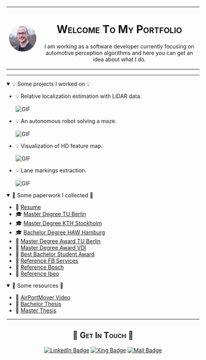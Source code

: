 <table border="0">
 <tr>
    <td>
      <img align="center" alt="me" src="media/me.png" width=200px />
    </td>
    <td>
      <h1 align="center" style="font-variant: small-caps"> Welcome To My Portfolio </h1>
      <p align="center" > I am working as a software developer currently focusing on automotive perception algorithms and here you can get an idea about what I do. </p>
    </td>
 </tr>
</table>

---

<details open>
  <summary> 💡 Some projects I worked on 💡 </summary>

  -  💡 Relative localization estimation with LiDAR data.
  
     <img align="center" alt="GIF" src="media/relloc.gif" width=500px />

  -  💡 An autonomous robot solving a maze.

     <img align="center" alt="GIF" src="media/robot.gif" width=500px />

  -  💡 Visualization of HD feature map.

     <img align="center" alt="GIF" src="media/map_matching.gif" width=500px />

  -  💡 Lane markings extraction.

     <img align="center" alt="GIF" src="media/lane_markings.gif" width=500px />

</details>

<details open>
  <summary> 💼 Some paperwork I collected 💼 </summary>

  -  📜 [Resume](docs/resume.pdf)
  -  🎓 [Master Degree TU Berlin](docs/master_tu_berlin.pdf)
  -  🎓 [Master Degree KTH Stockholm](docs/master_kth.pdf)
  -  🎓 [Bachelor Degree HAW Hamburg](docs/bachelor.pdf)
  -  🏅 [Master Degree Award TU Berlin](docs/master_award_tub.pdf)
  -  🏅 [Master Degree Award VDI](docs/master_award_vdi.pdf)
  -  🏅 [Best Bachelor Student Award](docs/bachelor_award.pdf)
  -  💌 [Reference FB Services](docs/reference_fb_services.pdf)
  -  💌 [Reference Bosch](docs/reference_bosch.pdf)
  -  💌 [Reference Ibeo](docs/reference_ibeo.pdf)
</details>

<details open>
  <summary> 🔗 Some resources 🔗 </summary>

  -  🔗 [AirPortMover Video](https://youtu.be/foe8J7ZyMTM)
  -  🔗 [Bachelor Thesis](https://autosys.informatik.haw-hamburg.de/publication/2018casagrande)
  -  🔗 [Master Thesis](http://urn.kb.se/resolve?urn=urn:nbn:se:kth:diva-306457)

</details>

---

<h2 align="center" style="font-variant: small-caps" > 📨 Get In Touch 📨 </h2>

<p align="center" >
  <a href="https://www.linkedin.com/in/marcocasagrande"><img src="https://img.shields.io/badge/-Marco%20Casagrande%20-blue?style=plastic&amp;labelColor=blue&amp;logo=LinkedIn&amp;link=https://www.linkedin.com/in/marcocasagrande" alt="LinkedIn Badge"></a> 
  <a href="https://www.xing.com/profile/Marco_Casagrande5"><img src="https://img.shields.io/badge/-Marco%20Casagrande%20-blue?style=plastic&amp;labelColor=blue&amp;logo=Xing&amp;link=https://www.xing.com/profile/Marco_Casagrande5" alt="Xing Badge"></a> 
  <a href="mailto:hire.marco.casagrande@outlook.com"><img src="https://img.shields.io/badge/-hire.marco.casagrande@outlook.com%20-blue?style=plastic&amp;labelColor=blue&amp;logo=gmail&amp;link=mailto:hire.marco.casagrande@outlook.com" alt="Mail Badge"></a> 
</p>
